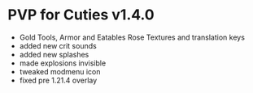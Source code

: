 # PVP for Cuties v1.4.0
- Gold Tools, Armor and Eatables Rose Textures and translation keys
- added new crit sounds
- added new splashes
- made explosions invisible
- tweaked modmenu icon
- fixed pre 1.21.4 overlay